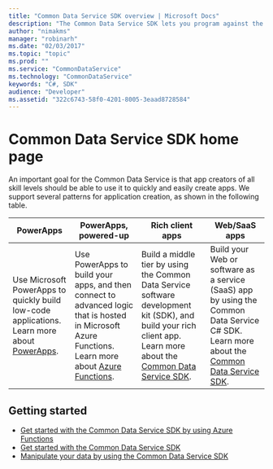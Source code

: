 ```yaml
---
title: "Common Data Service SDK overview | Microsoft Docs"
description: "The Common Data Service SDK lets you program against the Common Data Service by using C#."
author: "nimakms"
manager: "robinarh"
ms.date: "02/03/2017"
ms.topic: "topic"
ms.prod: ""
ms.service: "CommonDataService"
ms.technology: "CommonDataService"
keywords: "C#, SDK"
audience: "Developer"
ms.assetid: "322c6743-58f0-4201-8005-3eaad8728584"
---
```


# Common Data Service SDK home page

An important goal for the Common Data Service is that app creators of all skill levels should be able to use it to quickly and easily create apps. We support several patterns for application creation, as shown in the following table.

| PowerApps | PowerApps, powered-up | Rich client apps | Web/SaaS apps |
|---|---|---|---|
| Use Microsoft PowerApps to quickly build low-code applications.<br>Learn more about [PowerApps](powerapps.microsoft.com). | Use PowerApps to build your apps, and then connect to advanced logic that is hosted in Microsoft Azure Functions.<br>Learn more about [Azure Functions](cds-sdk-azure-functions-get-started.md).  | Build a middle tier by using the Common Data Service software development kit (SDK), and build your rich client app.<br>Learn more about the [Common Data Service SDK](cds-sdk-home-page.md). | Build your Web or software as a service (SaaS) app by using the Common Data Service C# SDK.<br>Learn more about the [Common Data Service SDK](cds-sdk-home-page.md). | 

## Getting started

+ [Get started with the Common Data Service SDK by using Azure Functions](cs-sdk-azure-functions-get-started.md)
+ [Get started with the Common Data Service SDK](cs-sdk-get-started.md)
+ [Manipulate your data by using the Common Data Service SDK](cs-sdk-manipulate-data.md)
